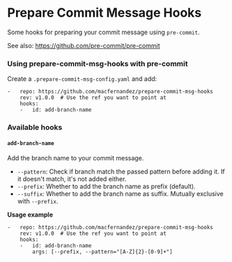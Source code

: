 Prepare Commit Message Hooks
============================

Some hooks for preparing your commit message using `pre-commit`.

See also: https://github.com/pre-commit/pre-commit

### Using prepare-commit-msg-hooks with pre-commit

Create a `.prepare-commit-msg-config.yaml` and add:

```
-   repo: https://github.com/macfernandez/prepare-commit-msg-hooks
    rev: v1.0.0  # Use the ref you want to point at
    hooks:
    -   id: add-branch-name
```

### Available hooks

#### `add-branch-name`

Add the branch name to your commit message.

- `--pattern`: Check if branch match the passed pattern before adding it. If it doesn't match, it's not added either.
- `--prefix`: Whether to add the branch name as prefix (default).
- `--suffix`: Whether to add the branch name as suffix. Mutually exclusive with `--prefix`.

**Usage example**

```
-   repo: https://github.com/macfernandez/prepare-commit-msg-hooks
    rev: v1.0.0  # Use the ref you want to point at
    hooks:
    -   id: add-branch-name
        args: [--prefix, --pattern="[A-Z]{2}-[0-9]+"]
```
